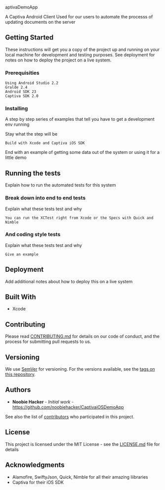 aptivaDemoApp

A Captiva Android Client Used for our users to automate the processs of updating documents on the server

## Getting Started

These instructions will get you a copy of the project up and running on your local machine for development and testing purposes. See deployment for notes on how to deploy the project on a live system.

### Prerequisities

```
Using Android Studio 2.2
Gralde 2.4
Android SDK 23
Captiva SDK 2.0
```

### Installing

A step by step series of examples that tell you have to get a development env running

Stay what the step will be

```
Build with Xcode and Captiva iOS SDK
```

End with an example of getting some data out of the system or using it for a little demo

## Running the tests

Explain how to run the automated tests for this system

### Break down into end to end tests

Explain what these tests test and why

```
You can run the XCTest right from Xcode or the Specs with Quick and Nimble
```

### And coding style tests

Explain what these tests test and why

```
Give an example
```

## Deployment

Add additional notes about how to deploy this on a live system

## Built With

* Xcode

## Contributing

Please read [CONTRIBUTING.md](CONTRIBUTING.md) for details on our code of conduct, and the process for submitting pull requests to us.

## Versioning

We use [SemVer](http://semver.org/) for versioning. For the versions available, see the [tags on this repository](https://github.com/your/project/tags).

## Authors

* **Noobie Hacker** - *Initial work* - https://github.com/noobiehacker/CaptivaiOSDemoApp

See also the list of [contributors](https://github.com/your/project/contributors) who participated in this project.

## License

This project is licensed under the MIT License - see the [LICENSE.md](LICENSE.md) file for details

## Acknowledgments

* Alamofire, SwiftyJson, Quick, Nimble for all their amazing liibraries
* Captiva for their iOS SDK
